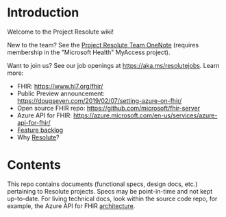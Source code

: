# Introduction
Welcome to the Project Resolute wiki!

New to the team?  See the [Project Resolute Team OneNote](onenote:https://microsoft.sharepoint.com/teams/msh/Shared%20Documents/Project%20Resolute/Project%20Resolute%20Team/Welcome.one#New%20Team%20Member%20Onboarding&section-id={EE8DF2C4-6F81-44AF-A1C5-9894F0320C4A}&page-id={EBA3B94C-9AFA-40C4-992D-74976233F49A}&end) (requires membership in the "Microsoft Health" MyAccess project).

Want to join us?  See our job openings at https://aka.ms/resolutejobs.  Learn more:
* FHIR: https://www.hl7.org/fhir/
* Public Preview announcement: https://dougseven.com/2019/02/07/setting-azure-on-fhir/
* Open source FHIR repo: https://github.com/microsoft/fhir-server
* Azure API for FHIR: https://azure.microsoft.com/en-us/services/azure-api-for-fhir/
* [Feature backlog](https://microsofthealth.visualstudio.com/Health/_backlogs/backlog/Resolute/Features)
* Why [Resolute](https://en.wikipedia.org/wiki/Resolute,_Nunavut)?

# Contents
This repo contains documents (functional specs, design docs, etc.) pertaining to Resolute projects.  Specs may be point-in-time and not kept up-to-date.  For living technical docs, look within the source code repo, for example, the Azure API for FHIR [architecture](https://microsofthealth.visualstudio.com/Health/_git/health-paas?path=%2Fdoc%2Fproject-resolute.md&version=GBmaster).
